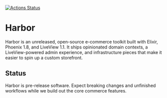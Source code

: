 [![Actions Status](https://github.com/nkezhaya/harbor/actions/workflows/elixir.yml/badge.svg)](https://github.com/nkezhaya/harbor/actions/workflows/elixir.yml?query=workflow%3ACI)

# Harbor

Harbor is an unreleased, open-source e-commerce toolkit built with Elixir, Phoenix 1.8, and LiveView 1.1. It ships opinionated domain contexts, a LiveView-powered admin experience, and infrastructure pieces that make it easier to spin up a custom storefront.

## Status

Harbor is pre-release software. Expect breaking changes and unfinished workflows while we build out the core commerce features.
